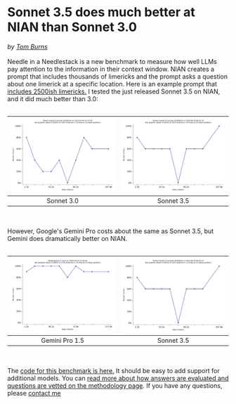 # Sonnet 3.5 does much better at NIAN than Sonnet 3.0
*by [Tom Burns](mailto:public@llmonpy.ai)* <br><br>
Needle in a Needlestack is a new benchmark to measure how well LLMs pay attention to the information in their context
window.  NIAN creates a prompt that includes thousands of limericks and the prompt asks a question about one limerick
at a specific location.  Here is an example prompt that [includes 2500ish limericks.](1/prompt.txt)  I tested the just released
Sonnet 3.5 on NIAN, and it did much better than 3.0: <br><br>

| ![3.0 Image](1/sonnet-110-1.png ) | ![3.5 Image](3/sonnet-3-5-110-1.png ) |
|:---------------------------------:|:-------------------------------------:|
|            Sonnet 3.0             |              Sonnet 3.5               |

<br><br>
However, Google's Gemini Pro costs about the same as Sonnet 3.5, but Gemini does dramatically better on NIAN.  <br><br>


| ![Gemini Pro Image](2/gemini-pro-120-1.png ) | ![3.5 Image](3/sonnet-3-5-110-1.png ) |
|:--------------------------------------------:|:-------------------------------------:|
|                Gemini Pro 1.5                |              Sonnet 3.5               |
<br><br>
The [code for this benchmark is here.](https://github.com/llmonpy/needle-in-a-needlestack)  It should be
easy to add support for additional models.  You can [read more about how answers are evaluated and questions are
vetted on the methodology page](https://nian.llmonpy.ai/methodology).  If you have any questions, please [contact me](mailto:public@llmonpy.ai)
